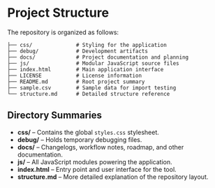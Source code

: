 # Project Structure

The repository is organized as follows:

```text
├── css/              # Styling for the application
├── debug/            # Development artifacts
├── docs/             # Project documentation and planning
├── js/               # Modular JavaScript source files
├── index.html        # Main application interface
├── LICENSE           # License information
├── README.md         # Root project summary
├── sample.csv        # Sample data for import testing
└── structure.md      # Detailed structure reference
```

## Directory Summaries

- **css/** – Contains the global `styles.css` stylesheet.
- **debug/** – Holds temporary debugging files.
- **docs/** – Changelogs, workflow notes, roadmap, and other documentation.
- **js/** – All JavaScript modules powering the application.
- **index.html** – Entry point and user interface for the tool.
- **structure.md** – More detailed explanation of the repository layout.

